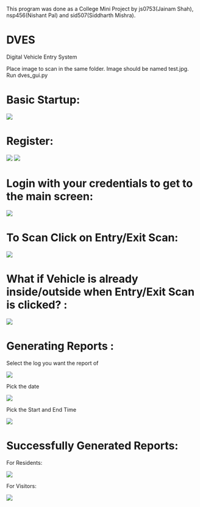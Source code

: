 This program was done as a College Mini Project by js0753(Jainam Shah), nsp456(Nishant Pal) and sid507(Siddharth Mishra). 

# DVES
Digital Vehicle Entry System

Place image to scan in the same folder. Image should be named test.jpg.
Run dves_gui.py

# Basic Startup:
![](Screenshots/BasicStartup.PNG)

# Register:
![](Screenshots/Register.PNG)
![](Screenshots/SuccesReg.PNG)

# Login with your credentials to get to the main screen:
![](Screenshots/MainScreen.PNG)

# To Scan Click on Entry/Exit Scan:
![](Screenshots/SuccessEScan.PNG)

# What if Vehicle is already inside/outside when Entry/Exit Scan is clicked? :
![](Screenshots/EntryScanFail.PNG)

# Generating Reports :
Select the log you want the report of

![](Screenshots/ReportGen.png)

Pick the date

![](Screenshots/ReportGen2.png)

Pick the Start and End Time

![](Screenshots/ReportGen3.png)

# Successfully Generated Reports:
For Residents:

![](Screenshots/ResReport.PNG)

For Visitors:

![](Screenshots/VisReport.PNG)


